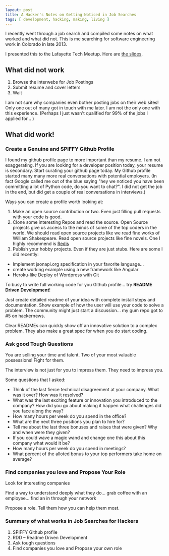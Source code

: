 ```yaml
---
layout: post
title: A Hacker's Notes on Getting Noticed in Job Searches
tags: [ development, hacking, making, living ]
---
```


I recently went through a job search and compiled some notes on what worked and what did not. This is me searching for software engineering work in Colorado in late 2013.

I presented this to the Lafayette Tech Meetup. Here are [the slides](https://www.dropbox.com/s/z9lasevvjrsgq91/lafayette-tech-getting-noticed-in-a-job-search.pdf).


What did not work
----

1. Browse the interwebs for Job Postings
1. Submit resume and cover letters
1. Wait 

I am not sure why companies even bother posting jobs on their web sites! Only one out of many got in touch with me later. I am not the only one with this experience. (Perhaps I just wasn't qualified for 99% of the jobs I applied for... )

What did work!
----

### Create a Genuine and SPIFFY Github Profile

I found my github profile page to more important than my resume. I am not exaggerating. If you are looking for a developer position today, your resume is secondary. Start curating your github page today. My Github profile started many many more real conversations with potential employers. (In fact Google called me out of the blue saying "hey we noticed you have been committing a lot of Python code, do you want to chat?". I did not get the job in the end, but did get a couple of real conversations in interviews.)

Ways you can create a profile worth looking at:

1. Make an open source contribution or two. Even just filling pull requests with your code is good.
1. Clone some interesting Repos and read the source. Open Source projects give us access to the minds of some of the top coders in the world. We should read open source projects like we read fine works of William Shakespeare. Read open source projects like fine novels. One I highly recommend is [Redis](https://github.com/antirez/redis)
1. Publish your hobby projects. Even if they are just stubs. Here are some I did recently:
  * Implement jsonapi.org specification in your favorite language... 
  * create working example using a new framework like Angular
  * Heroku-like Deploy of Wordpress with Git

To busy to write full working code for you Github profile... try **README Driven Development**!

Just create detailed readme of your idea with complete install steps and documentation. Show example of how the user will use your code to solve a problem. The community might just start a discussion... my gum repo got to #5 on hackernews.

Clear READMEs can quickly show off an innovative solution to a complex problem. They also make a great spec for when you do start coding.

### Ask good Tough Questions

You are selling your time and talent. Two of your most valuable possessions! Fight for them. 

The interview is not just for you to impress them. They need to impress you.

Some questions that I asked:

* Think of the last fierce technical disagreement at your company. What was it over? How was it resolved?
* What was the last exciting feature or innovation you introduced to the company? How did you go about making it happen what challenges did you face along the way?
* How many hours per week do you spend in the office?
* What are the next three positions you plan to hire for?
* Tell me about the last three bonuses and raises that were given? Why and when were they given? 
* If you could wave a magic wand and change one this about this company what would it be?
* How many hours per week do you spend in meetings?
* What percent of the alloted bonus to your top performers take home on average?

### Find companies you love and Propose Your Role

Look for interesting companies

Find a way to understand deeply what they do... grab coffee with an employee... find an in through 
your network

Propose a role. Tell them how you can help them most.

### Summary of what works in Job Searches for Hackers

1. SPIFFY Github profile
2. RDD – Readme Driven Development 
3. Ask tough questions
4. Find companies you love and Propose your own role